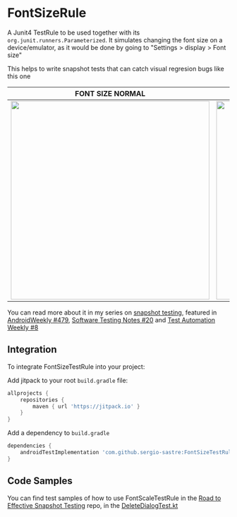# FontSizeRule
A Junit4 TestRule to be used together with its `org.junit.runners.Parameterized`. It simulates changing the font size on a device/emulator, as it would be done by going to "Settings > display > Font size"

This helps to write snapshot tests that can catch visual regresion bugs like this one

| **FONT SIZE NORMAL**   |      **FONT SIZE HUGE**      |
|----------|:-------------:|
| <img src="https://user-images.githubusercontent.com/6097181/129961748-5daa42a2-8801-4b26-832a-d4191e205bc9.png" width="450"> |  <img src="https://user-images.githubusercontent.com/6097181/129962082-f2ff110f-6500-4a02-8765-7f70a7b8ee61.png" width="450"> |


You can read more about it in my series on [snapshot testing](https://sergiosastre.hashnode.dev/an-introduction-to-snapshot-testing-on-android-in-2021), featured in [AndroidWeekly #479](https://androidweekly.net/issues/issue-479), [Software Testing Notes #20](https://softwaretestingnotes.substack.com/p/issue-20-software-testing-notes) and [Test Automation Weekly #8](https://www.testautomationweekly.com/post/issue-8)

## Integration
To integrate FontSizeTestRule into your project:

Add jitpack to your root `build.gradle` file:
```groovy
allprojects {
    repositories {
        maven { url 'https://jitpack.io' }
    }
}
```
Add a dependency to `build.gradle`
```groovy
dependencies {
    androidTestImplementation 'com.github.sergio-sastre:FontSizeTestRule:v1.0.1'
}
```

## Code Samples
You can find test samples of how to use FontScaleTestRule in the [Road to Effective Snapshot Testing](https://github.com/sergio-sastre/RoadToEffectiveSnapshotTesting) repo, in the [DeleteDialogTest.kt](https://github.com/sergio-sastre/RoadToEffectiveSnapshotTesting/blob/master/app/src/androidTest/java/com/example/road/to/effective/snapshot/testing/parameterized/DeleteDialogTest.kt)
